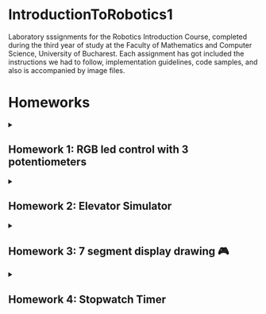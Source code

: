 # IntroductionToRobotics1
Laboratory sssignments for the Robotics Introduction Course, completed during the third year of study at the Faculty of Mathematics and Computer Science, University of Bucharest. Each assignment has got included the instructions we had to follow, implementation guidelines, code samples, and also is accompanied by image files.

# Homeworks

<details>
  <summary> <h2>Homework 1: RGB led control with 3 potentiometers </h2> </summary>


### 💻 Code: [See my code:] (https://github.com/tinutzaa/IntroductionToRobotics1/blob/main/Homework/Code1)

### 🎥 Cum functioneaza (https://youtube.com/shorts/V9qGQQUacq0?si=pEYdPxho2bK9czGy)

### 🔌 Schema electronica (https://github.com/tinutzaa/IntroductionToRobotics1/blob/main/Homework/WhatsApp%20Image%202023-10-25%20at%2000.46.37.jpeg)

### 🖼️ Poza Setup (https://github.com/tinutzaa/IntroductionToRobotics1/blob/main/Homework/WhatsApp%20Image%202023-10-25%20at%2000.45.57.jpeg)

</details>

<details>
  <summary> <h2>Homework 2: Elevator Simulator </h2> </summary>

### 💻 Code: (https://github.com/tinutzaa/IntroductionToRobotics1/blob/main/Homework/code)

### 🎥 Cum functioneaza (https://youtube.com/shorts/H0xt9Ap6oJ8?si=-QcVK73RqbiOr8Gu)

### 🔌 Schema Electronica (https://github.com/tinutzaa/IntroductionToRobotics1/blob/main/WhatsApp%20Image%202023-11-01%20at%2000.47.53.jpeg)

### 🖼️ Poza Setup (https://github.com/tinutzaa/IntroductionToRobotics1/blob/main/WhatsApp%20Image%202023-11-01%20at%2001.11.24.jpeg)

</details>

<details>
  <summary> <h2>Homework 3: 7 segment display drawing 🎮 </h2> </summary>
  <br>

  ### Task: The joystick will be used to control the position of the segment on the display
  ### Components:
  - 7 segment display
  - joystick

  ### The system has the following states:
  1. State 1 (default, but also initiated after a button press in State 2): Current position blinking. Can use the joystick to move from one position to neighbors. 
  Short pressing the button toggles state 2. Long pressing the button in state 1 resets the entire display by turning all the segments OFF and moving the current     position to the decimal point.
  2. State 2 (initiated after a button press in State 1): The current segment stops blinking, adopting the state of the segment before selection (ON or OFF).         Toggling the X axis should change the segment state from ON to OFF or from OFF to ON. Clicking the joystick should save the segment state and exit back to state    1.

  ![image](https://github.com/tinutzaa/IntroductionToRobotics1/blob/main/homework2/WhatsApp%20Image%202023-11-07%20at%2022.45.46.jpeg)
  
  
  ### 💻 Code: (https://github.com/tinutzaa/IntroductionToRobotics1/blob/main/homework2/code1)

  ### 🎥 How it works: (https://youtube.com/shorts/vXZ6uFWi6N8?si=PrDexMHQWC0MWhRt)


  ![schema](https://github.com/tinutzaa/IntroductionToRobotics1/blob/main/homework2/WhatsApp%20Image%202023-11-07%20at%2022.53.27.jpeg)

  </br>
</details>

<details>
  <summary> <h2>Homework 4: Stopwatch Timer  </h2> </summary>
  <br>

  ### Task: Using the 4 digit 7 segment display and 3 buttons,you should implement a stopwatch timer that counts in 10ths of a secondand has a save lap functionality
  ### Components:
  - 4 digit 7 segment display
  - 3 buttons
  - 1 LED
  - 1 shift register

  ![image](https://github.com/tinutzaa/IntroductionToRobotics1/blob/main/homework2/WhatsApp%20Image%202023-11-07%20at%2022.45.46.jpeg)
  
  
  ### 💻 Code: (https://github.com/tinutzaa/IntroductionToRobotics1/blob/main/homework2/code1)

  ### 🎥 How it works: (https://youtube.com/shorts/vXZ6uFWi6N8?si=PrDexMHQWC0MWhRt)


  ![schema](https://github.com/tinutzaa/IntroductionToRobotics1/blob/main/homework2/WhatsApp%20Image%202023-11-07%20at%2022.53.27.jpeg)

  </br>
</details>




